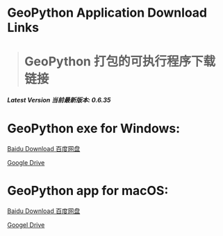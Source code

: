 # GeoPython Application Download Links
># GeoPython 打包的可执行程序下载链接

##### Latest Version 当前最新版本: 0.6.35

# GeoPython exe for Windows:
[Baidu Download 百度网盘](http://pan.baidu.com/s/1hsH4lEW)

[Google Drive](https://drive.google.com/open?id=1recLX_1U9gVG5GnLZIH3ZwjNB3IDKiu-)




# GeoPython app for macOS:
[Baidu Download 百度网盘](http://pan.baidu.com/s/1o8ec3B8)

[Googel Drive](https://drive.google.com/open?id=1FYiGJsa342fT2ePqR-3bLzz8D3sbw7iI)